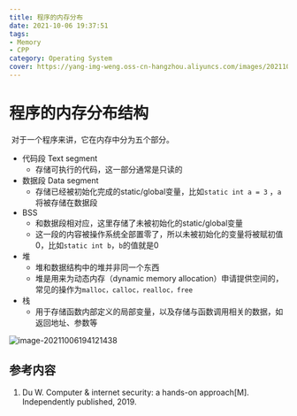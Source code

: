 ```yaml
---
title: 程序的内存分布
date: 2021-10-06 19:37:51
tags:
- Memory
- CPP
category: Operating System
cover: https://yang-img-weng.oss-cn-hangzhou.aliyuncs.com/images/202110062240345.jpeg
---
```


# 程序的内存分布结构

​	对于一个程序来讲，它在内存中分为五个部分。

- 代码段 Text segment
  - 存储可执行的代码，这一部分通常是只读的
- 数据段 Data segment
  - 存储已经被初始化完成的static/global变量，比如`static int a = 3` ，`a`将被存储在数据段
- BSS
  - 和数据段相对应，这里存储了未被初始化的static/global变量
  - 这一段的内容被操作系统全部置零了，所以未被初始化的变量将被赋初值0，比如`static int b`，`b`的值就是0
- 堆
  - 堆和数据结构中的堆并非同一个东西
  - 堆是用来为动态内存（dynamic memory allocation）申请提供空间的，常见的操作为`malloc，calloc，realloc，free`
- 栈
  - 用于存储函数内部定义的局部变量，以及存储与函数调用相关的数据，如返回地址、参数等

![image-20211006194121438](https://yang-img-weng.oss-cn-hangzhou.aliyuncs.com/images/202110061941498.png)

## 参考内容

1. Du W. Computer & internet security: a hands-on approach[M]. Independently published, 2019.
